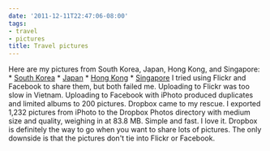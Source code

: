```yaml
---
date: '2011-12-11T22:47:06-08:00'
tags:
- travel
- pictures
title: Travel pictures
---
```


Here are my pictures from South Korea, Japan, Hong Kong, and Singapore: * [South Korea](https://www.dropbox.com/gallery/18866064/1/South%20Korea%202011?h=9a5f74) * [Japan](https://www.dropbox.com/gallery/18866064/1/Japan%202011?h=6116ec) * [Hong Kong](https://www.dropbox.com/gallery/18866064/1/Hong%20Kong%202011?h=ed2cbc) * [Singapore](https://www.dropbox.com/gallery/18866064/1/Singapore%202011?h=4eca07) I tried using Flickr and Facebook to share them, but both failed me. Uploading to Flickr was too slow in Vietnam. Uploading to Facebook with iPhoto produced duplicates and limited albums to 200 pictures. Dropbox came to my rescue. I exported 1,232 pictures from iPhoto to the Dropbox Photos directory with medium size and quality, weighing in at 83.8 MB. Simple and fast. I love it. Dropbox is definitely the way to go when you want to share lots of pictures. The only downside is that the pictures don't tie into Flickr or Facebook.
